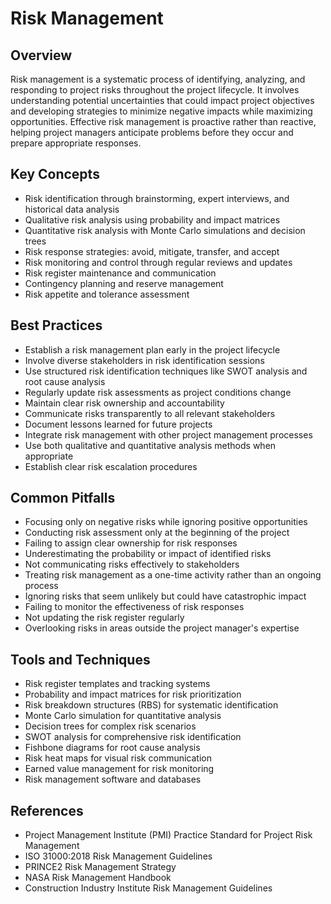# Risk Management

## Overview

Risk management is a systematic process of identifying, analyzing, and responding to project risks throughout the project lifecycle. It involves understanding potential uncertainties that could impact project objectives and developing strategies to minimize negative impacts while maximizing opportunities. Effective risk management is proactive rather than reactive, helping project managers anticipate problems before they occur and prepare appropriate responses.

## Key Concepts

- Risk identification through brainstorming, expert interviews, and historical data analysis
- Qualitative risk analysis using probability and impact matrices
- Quantitative risk analysis with Monte Carlo simulations and decision trees
- Risk response strategies: avoid, mitigate, transfer, and accept
- Risk monitoring and control through regular reviews and updates
- Risk register maintenance and communication
- Contingency planning and reserve management
- Risk appetite and tolerance assessment

## Best Practices

- Establish a risk management plan early in the project lifecycle
- Involve diverse stakeholders in risk identification sessions
- Use structured risk identification techniques like SWOT analysis and root cause analysis
- Regularly update risk assessments as project conditions change
- Maintain clear risk ownership and accountability
- Communicate risks transparently to all relevant stakeholders
- Document lessons learned for future projects
- Integrate risk management with other project management processes
- Use both qualitative and quantitative analysis methods when appropriate
- Establish clear risk escalation procedures

## Common Pitfalls

- Focusing only on negative risks while ignoring positive opportunities
- Conducting risk assessment only at the beginning of the project
- Failing to assign clear ownership for risk responses
- Underestimating the probability or impact of identified risks
- Not communicating risks effectively to stakeholders
- Treating risk management as a one-time activity rather than an ongoing process
- Ignoring risks that seem unlikely but could have catastrophic impact
- Failing to monitor the effectiveness of risk responses
- Not updating the risk register regularly
- Overlooking risks in areas outside the project manager's expertise

## Tools and Techniques

- Risk register templates and tracking systems
- Probability and impact matrices for risk prioritization
- Risk breakdown structures (RBS) for systematic identification
- Monte Carlo simulation for quantitative analysis
- Decision trees for complex risk scenarios
- SWOT analysis for comprehensive risk identification
- Fishbone diagrams for root cause analysis
- Risk heat maps for visual risk communication
- Earned value management for risk monitoring
- Risk management software and databases

## References

- Project Management Institute (PMI) Practice Standard for Project Risk Management
- ISO 31000:2018 Risk Management Guidelines
- PRINCE2 Risk Management Strategy
- NASA Risk Management Handbook
- Construction Industry Institute Risk Management Guidelines